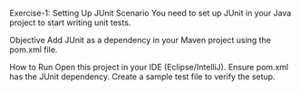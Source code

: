 Exercise-1: Setting Up JUnit
Scenario
You need to set up JUnit in your Java project to start writing unit tests.

Objective
Add JUnit as a dependency in your Maven project using the pom.xml file.

How to Run
Open this project in your IDE (Eclipse/IntelliJ).
Ensure pom.xml has the JUnit dependency.
Create a sample test file to verify the setup.

